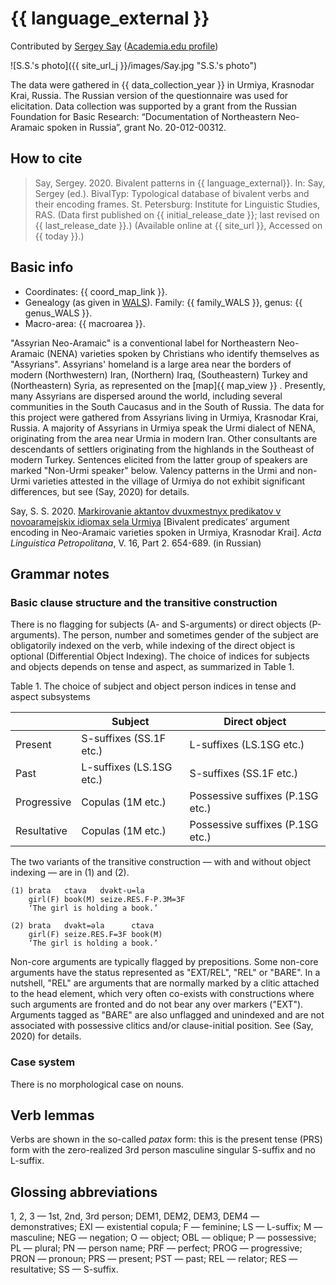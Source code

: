 # {{ language_external }}
Contributed by [Sergey Say](https://iling.spb.ru/persons/say-sergey-sergeevich) ([Academia.edu profile](https://iling-spb.academia.edu/SergeySay))

![S.S.'s photo]({{ site_url_j }}/images/Say.jpg "S.S.'s photo")

The data were gathered in {{ data_collection_year }} in Urmiya, Krasnodar Krai, Russia. The Russian version of the questionnaire was used for elicitation. Data collection was supported by a grant from the Russian Foundation for Basic Research: “Documentation of Northeastern Neo-Aramaic spoken in Russia”, grant No. 20-012-00312.

## How to cite
> Say, Sergey. 2020. Bivalent patterns in {{ language_external}}. 
> In: Say, Sergey (ed.). BivalTyp: Typological database of bivalent verbs and their encoding frames. 
> St. Petersburg: Institute for Linguistic Studies, RAS. 
> (Data first published on {{ initial_release_date }}; 
> last revised on {{ last_release_date }}.) (Available online at {{ site_url }}, 
> Accessed on {{ today }}.)

## Basic info
- Coordinates: {{ coord_map_link }}.
- Genealogy (as given in [WALS](https://wals.info/)). Family: {{ family_WALS }}, genus: {{ genus_WALS }}.
- Macro-area: {{ macroarea }}.

"Assyrian Neo-Aramaic" is a conventional label for Northeastern Neo-Aramaic (NENA) varieties spoken by Christians who identify themselves as "Assyrians". Assyrians' homeland is a large area near the borders of modern (Northwestern) Iran, (Northern) Iraq, (Southeastern) Turkey and (Northeastern) Syria, as represented on the [map]{{ map_view }} . Presently, many Assyrians are dispersed around the world, including several communities in the South Caucasus and in the South of Russia.
The data for this project were gathered from Assyrians living in Urmiya, Krasnodar Krai, Russia. A majority of Assyrians in Urmiya speak the Urmi dialect of NENA, originating from the area near Urmia in modern Iran. Other consultants are descendants of settlers originating from the highlands in the Southeast of modern Turkey. Sentences elicited from the latter group of speakers are marked "Non-Urmi speaker" below. Valency patterns in the Urmi and non-Urmi varieties attested in the village of Urmiya do not exhibit significant differences, but see (Say, 2020) for details.

Say, S. S. 2020. [Markirovanie aktantov dvuxmestnyx predikatov v novoaramejskix idiomax sela Urmiya](https://bivaltyp.info/docs/Say_2020_Markirovanie.pdf) [Bivalent predicates’ argument encoding in Neo-Aramaic varieties spoken in Urmiya, Krasnodar Krai]. *Acta Linguistica Petropolitana*, V. 16, Part 2. 654-689. (in Russian)

## Grammar notes

### Basic clause structure and the transitive construction
There is no flagging for subjects (A- and S-arguments) or direct objects (P-arguments). The person, number and sometimes gender of the subject are obligatorily indexed on the verb, while indexing of the direct object is optional (Differential Object Indexing). The choice of indices for subjects and objects depends on tense and aspect, as summarized in Table 1.

Table 1. The choice of subject and object person indices in tense and aspect subsystems

|                    |     Subject                     |     Direct object                       |
|--------------------|---------------------------------|-----------------------------------------|
|     Present        |     S-suffixes (SS.1F etc.)     |     L-suffixes (LS.1SG etc.)            |
|     Past           |     L-suffixes (LS.1SG etc.)    |     S-suffixes (SS.1F etc.)             |
|     Progressive    |     Copulas (1M etc.)           |     Possessive suffixes (P.1SG etc.)    |
|     Resultative    |     Copulas (1M etc.)           |     Possessive suffixes (P.1SG etc.)    |

The two variants of the transitive construction — with and without object indexing — are in (1) and (2).

```
(1) brata   ctava   dvəkt-u=la					
    girl(F) book(M) seize.RES.F-P.3M=3F	
    ‘The girl is holding a book.’

(2) brata   dvəkt=əla      ctava
    girl(F) seize.RES.F=3F book(M)
    ‘The girl is holding a book.’

```

Non-core arguments are typically flagged by prepositions. Some non-core arguments have the status represented as "EXT/REL", "REL" or "BARE". In a nutshell, "REL" are arguments that are normally marked by a clitic attached to the head element, which very often co-exists with constructions where such arguments are fronted and do not bear any over markers ("EXT"). Arguments tagged as "BARE" are also unflagged and unindexed and are not associated with possessive clitics and/or clause-initial position. See (Say, 2020) for details. 

### Case system
There is no morphological case on nouns.

## Verb lemmas
Verbs are shown in the so-called *patəx* form: this is the present tense (PRS) form with the zero-realized 3rd person masculine singular S-suffix and no L-suffix.

## Glossing abbreviations
1, 2, 3 — 1st, 2nd, 3rd person; DEM1, DEM2, DEM3, DEM4 — demonstratives; EXI — existential copula; F — feminine; LS — L-suffix; M — masculine; NEG — negation; O — object; OBL — oblique; P — possessive; PL — plural; PN — person name; PRF — perfect; PROG — progressive; PRON —  pronoun; PRS — present; PST — past; REL — relator; RES — resultative; SS — S-suffix.

